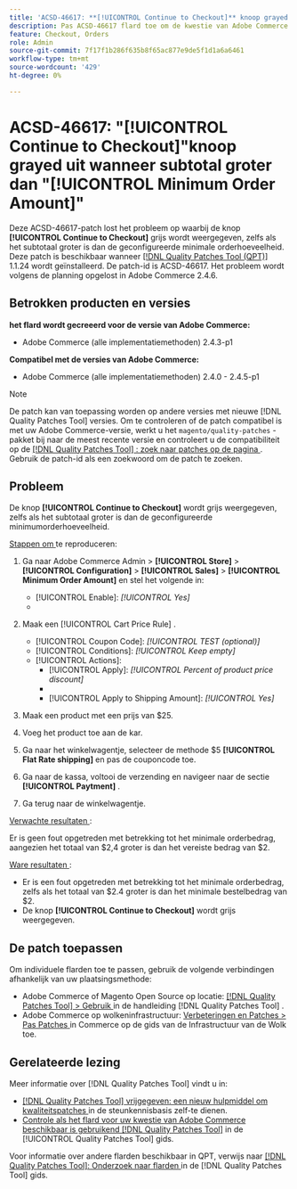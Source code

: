 ```yaml
---
title: 'ACSD-46617: **[!UICONTROL Continue to Checkout]** knoop grayed out when subtotal greater than configured minimum order amount'
description: Pas ACSD-46617 flard toe om de kwestie van Adobe Commerce op te lossen waar de **[!UICONTROL Continue to Checkout] ** knoop uit grayed is zelfs als subtotal groter is dan de gevormde minimumordehoeveelheid.
feature: Checkout, Orders
role: Admin
source-git-commit: 7f17f1b286f635b8f65ac877e9de5f1d1a6a6461
workflow-type: tm+mt
source-wordcount: '429'
ht-degree: 0%

---
```


# ACSD-46617: &quot;[!UICONTROL Continue to Checkout]&quot;knoop grayed uit wanneer subtotal groter dan &quot;[!UICONTROL Minimum Order Amount]&quot;

Deze ACSD-46617-patch lost het probleem op waarbij de knop **[!UICONTROL Continue to Checkout]** grijs wordt weergegeven, zelfs als het subtotaal groter is dan de geconfigureerde minimale orderhoeveelheid. Deze patch is beschikbaar wanneer [[!DNL Quality Patches Tool (QPT)] ](https://experienceleague.adobe.com/en/docs/commerce-knowledge-base/kb/announcements/commerce-announcements/magento-quality-patches-released-new-tool-to-self-serve-quality-patches) 1.1.24 wordt geïnstalleerd. De patch-id is ACSD-46617. Het probleem wordt volgens de planning opgelost in Adobe Commerce 2.4.6.

## Betrokken producten en versies

**het flard wordt gecreeerd voor de versie van Adobe Commerce:**

* Adobe Commerce (alle implementatiemethoden) 2.4.3-p1

**Compatibel met de versies van Adobe Commerce:**

* Adobe Commerce (alle implementatiemethoden) 2.4.0 - 2.4.5-p1

>[!NOTE]
>
>De patch kan van toepassing worden op andere versies met nieuwe [!DNL Quality Patches Tool] versies. Om te controleren of de patch compatibel is met uw Adobe Commerce-versie, werkt u het `magento/quality-patches` -pakket bij naar de meest recente versie en controleert u de compatibiliteit op de [[!DNL Quality Patches Tool] : zoek naar patches op de pagina ](https://experienceleague.adobe.com/tools/commerce-quality-patches/index.html) . Gebruik de patch-id als een zoekwoord om de patch te zoeken.

## Probleem

De knop **[!UICONTROL Continue to Checkout]** wordt grijs weergegeven, zelfs als het subtotaal groter is dan de geconfigureerde minimumorderhoeveelheid.

<u> Stappen om </u> te reproduceren:

1. Ga naar Adobe Commerce Admin > **[!UICONTROL Store]** > **[!UICONTROL Configuration]** > **[!UICONTROL Sales]** > **[!UICONTROL Minimum Order Amount]** en stel het volgende in:
   * [!UICONTROL Enable]: *[!UICONTROL Yes]*
   * 
     [!UICONTROL Minimum Amount]: *2*

1. Maak een [!UICONTROL Cart Price Rule] .
   * [!UICONTROL Coupon Code]: *[!UICONTROL TEST (optional)]*
   * [!UICONTROL Conditions]: *[!UICONTROL Keep empty]*
   * [!UICONTROL Actions]:
      * [!UICONTROL Apply]: *[!UICONTROL Percent of product price discount]*
      * 
        [!UICONTROL Discount Amount]: *92*
      * [!UICONTROL Apply to Shipping Amount]: *[!UICONTROL Yes]*
1. Maak een product met een prijs van $25.
1. Voeg het product toe aan de kar.
1. Ga naar het winkelwagentje, selecteer de methode $5 **[!UICONTROL Flat Rate shipping]** en pas de couponcode toe.
1. Ga naar de kassa, voltooi de verzending en navigeer naar de sectie **[!UICONTROL Paytment]** .
1. Ga terug naar de winkelwagentje.

<u> Verwachte resultaten </u>:

Er is geen fout opgetreden met betrekking tot het minimale orderbedrag, aangezien het totaal van $2,4 groter is dan het vereiste bedrag van $2.

<u> Ware resultaten </u>:

* Er is een fout opgetreden met betrekking tot het minimale orderbedrag, zelfs als het totaal van $2.4 groter is dan het minimale bestelbedrag van $2.
* De knop **[!UICONTROL Continue to Checkout]** wordt grijs weergegeven.

## De patch toepassen

Om individuele flarden toe te passen, gebruik de volgende verbindingen afhankelijk van uw plaatsingsmethode:

* Adobe Commerce of Magento Open Source op locatie: [[!DNL Quality Patches Tool]  > Gebruik ](https://experienceleague.adobe.com/docs/commerce-operations/tools/quality-patches-tool/usage.html) in de handleiding [!DNL Quality Patches Tool] .
* Adobe Commerce op wolkeninfrastructuur: [ Verbeteringen en Patches > Pas Patches ](https://experienceleague.adobe.com/docs/commerce-cloud-service/user-guide/develop/upgrade/apply-patches.html) in Commerce op de gids van de Infrastructuur van de Wolk toe.

## Gerelateerde lezing

Meer informatie over [!DNL Quality Patches Tool] vindt u in:

* [[!DNL Quality Patches Tool]  vrijgegeven: een nieuw hulpmiddel om kwaliteitspatches ](https://experienceleague.adobe.com/en/docs/commerce-knowledge-base/kb/announcements/commerce-announcements/magento-quality-patches-released-new-tool-to-self-serve-quality-patches) in de steunkennisbasis zelf-te dienen.
* [ Controle als het flard voor uw kwestie van Adobe Commerce beschikbaar is gebruikend  [!DNL Quality Patches Tool]](/help/tools/quality-patches-tool/patches-available-in-qpt/check-patch-for-magento-issue-with-magento-quality-patches.md) in de [!UICONTROL Quality Patches Tool] gids.


Voor informatie over andere flarden beschikbaar in QPT, verwijs naar [[!DNL Quality Patches Tool]: Onderzoek naar flarden ](https://experienceleague.adobe.com/tools/commerce-quality-patches/index.html) in de [!DNL Quality Patches Tool] gids.
